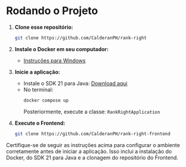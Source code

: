 # Rodando o Projeto

1. **Clone esse repositório:**

    ```bash
    git clone https://github.com/CalderanPH/rank-right
    ```

2. **Instale o Docker em seu computador:**
   - [Instruções para Windows](https://docs.docker.com/desktop/install/windows-install/)

3. **Inicie a aplicação:**
   - Instale o SDK 21 para Java: [Download aqui](https://www.oracle.com/br/java/technologies/downloads/)
   - No terminal:
     ```bash
     docker compose up
     ```
     Posteriormente, execute a classe: `RankRightApplication`

4. **Execute o Frontend:**
    ```bash
    git clone https://github.com/CalderanPH/rank-right-frontend
    ```

Certifique-se de seguir as instruções acima para configurar o ambiente corretamente antes de iniciar a aplicação. Isso inclui a instalação do Docker, do SDK 21 para Java e a clonagem do repositório do Frontend.
